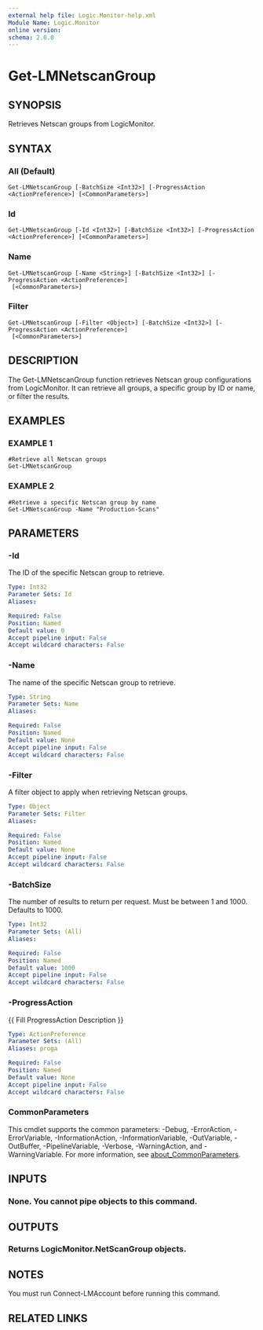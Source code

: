 ```yaml
---
external help file: Logic.Monitor-help.xml
Module Name: Logic.Monitor
online version:
schema: 2.0.0
---
```


# Get-LMNetscanGroup

## SYNOPSIS
Retrieves Netscan groups from LogicMonitor.

## SYNTAX

### All (Default)
```
Get-LMNetscanGroup [-BatchSize <Int32>] [-ProgressAction <ActionPreference>] [<CommonParameters>]
```

### Id
```
Get-LMNetscanGroup [-Id <Int32>] [-BatchSize <Int32>] [-ProgressAction <ActionPreference>] [<CommonParameters>]
```

### Name
```
Get-LMNetscanGroup [-Name <String>] [-BatchSize <Int32>] [-ProgressAction <ActionPreference>]
 [<CommonParameters>]
```

### Filter
```
Get-LMNetscanGroup [-Filter <Object>] [-BatchSize <Int32>] [-ProgressAction <ActionPreference>]
 [<CommonParameters>]
```

## DESCRIPTION
The Get-LMNetscanGroup function retrieves Netscan group configurations from LogicMonitor.
It can retrieve all groups, a specific group by ID or name, or filter the results.

## EXAMPLES

### EXAMPLE 1
```
#Retrieve all Netscan groups
Get-LMNetscanGroup
```

### EXAMPLE 2
```
#Retrieve a specific Netscan group by name
Get-LMNetscanGroup -Name "Production-Scans"
```

## PARAMETERS

### -Id
The ID of the specific Netscan group to retrieve.

```yaml
Type: Int32
Parameter Sets: Id
Aliases:

Required: False
Position: Named
Default value: 0
Accept pipeline input: False
Accept wildcard characters: False
```

### -Name
The name of the specific Netscan group to retrieve.

```yaml
Type: String
Parameter Sets: Name
Aliases:

Required: False
Position: Named
Default value: None
Accept pipeline input: False
Accept wildcard characters: False
```

### -Filter
A filter object to apply when retrieving Netscan groups.

```yaml
Type: Object
Parameter Sets: Filter
Aliases:

Required: False
Position: Named
Default value: None
Accept pipeline input: False
Accept wildcard characters: False
```

### -BatchSize
The number of results to return per request.
Must be between 1 and 1000.
Defaults to 1000.

```yaml
Type: Int32
Parameter Sets: (All)
Aliases:

Required: False
Position: Named
Default value: 1000
Accept pipeline input: False
Accept wildcard characters: False
```

### -ProgressAction
{{ Fill ProgressAction Description }}

```yaml
Type: ActionPreference
Parameter Sets: (All)
Aliases: proga

Required: False
Position: Named
Default value: None
Accept pipeline input: False
Accept wildcard characters: False
```

### CommonParameters
This cmdlet supports the common parameters: -Debug, -ErrorAction, -ErrorVariable, -InformationAction, -InformationVariable, -OutVariable, -OutBuffer, -PipelineVariable, -Verbose, -WarningAction, and -WarningVariable. For more information, see [about_CommonParameters](http://go.microsoft.com/fwlink/?LinkID=113216).

## INPUTS

### None. You cannot pipe objects to this command.
## OUTPUTS

### Returns LogicMonitor.NetScanGroup objects.
## NOTES
You must run Connect-LMAccount before running this command.

## RELATED LINKS
